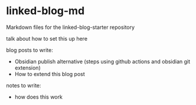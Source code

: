 # linked-blog-md
Markdown files for the linked-blog-starter repository

talk about how to set this up here

blog posts to write:
- Obsidian publish alternative (steps using github actions and obsidian git extension)
- How to extend this blog post


notes to write:
- how does this work
